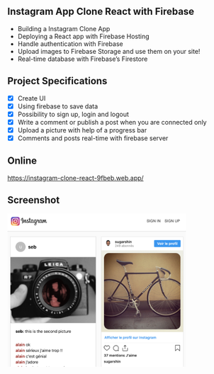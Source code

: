 ## Instagram App Clone React with Firebase

<ul>
    <li>Building a Instagram Clone App</li>
    <li>Deploying a React app with Firebase Hosting</li>
    <li>Handle authentication with Firebase</li>
    <li>Upload images to Firebase Storage and use them on your site!</li>
    <li>Real-time database with Firebase’s Firestore</li>
</ul>

## Project Specifications

- [x] Create UI
- [x] Using firebase to save data
- [x] Possibility to sign up, login and logout
- [x] Write a comment or publish a post when you are connected only
- [x] Upload a picture with help of a progress bar
- [x] Comments and posts real-time with firebase server

## Online

https://instagram-clone-react-9fbeb.web.app/

## Screenshot

<img src="https://github.com/se4astien/instagram-clone-react/blob/master/src/screenshot-instagram.png" alt="screenshot instagram picture" width="80%"/>

